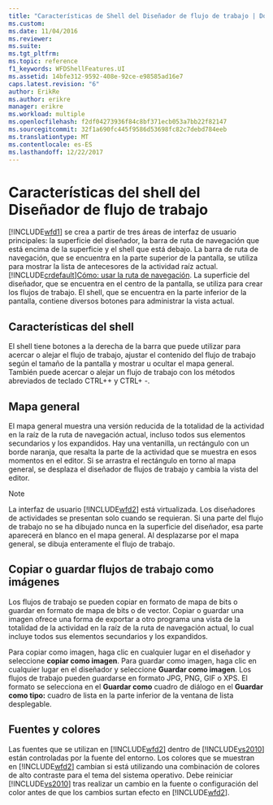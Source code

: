 ```yaml
---
title: "Características de Shell del Diseñador de flujo de trabajo | Documentos de Microsoft"
ms.custom: 
ms.date: 11/04/2016
ms.reviewer: 
ms.suite: 
ms.tgt_pltfrm: 
ms.topic: reference
f1_keywords: WFDShellFeatures.UI
ms.assetid: 14bfe312-9592-408e-92ce-e98585ad16e7
caps.latest.revision: "6"
author: ErikRe
ms.author: erikre
manager: erikre
ms.workload: multiple
ms.openlocfilehash: f2df04273936f84c8bf371ecb053a7bb22f82147
ms.sourcegitcommit: 32f1a690fc445f9586d53698fc82c7debd784eeb
ms.translationtype: MT
ms.contentlocale: es-ES
ms.lasthandoff: 12/22/2017
---
```

# <a name="workflow-designer-shell-features"></a>Características del shell del Diseñador de flujo de trabajo
[!INCLUDE[wfd1](../workflow-designer/includes/wfd1_md.md)] se crea a partir de tres áreas de interfaz de usuario principales: la superficie del diseñador, la barra de ruta de navegación que está encima de la superficie y el shell que está debajo. La barra de ruta de navegación, que se encuentra en la parte superior de la pantalla, se utiliza para mostrar la lista de antecesores de la actividad raíz actual. [!INCLUDE[crdefault](../test/includes/crdefault_md.md)][Cómo: usar la ruta de navegación](../workflow-designer/how-to-use-breadcrumb-navigation.md). La superficie del diseñador, que se encuentra en el centro de la pantalla, se utiliza para crear los flujos de trabajo. El shell, que se encuentra en la parte inferior de la pantalla, contiene diversos botones para administrar la vista actual.  
  
## <a name="shell-features"></a>Características del shell  
 El shell tiene botones a la derecha de la barra que puede utilizar para acercar o alejar el flujo de trabajo, ajustar el contenido del flujo de trabajo según el tamaño de la pantalla y mostrar u ocultar el mapa general. También puede acercar o alejar un flujo de trabajo con los métodos abreviados de teclado CTRL++ y CTRL+ -.  
  
## <a name="overview-map"></a>Mapa general  
 El mapa general muestra una versión reducida de la totalidad de la actividad en la raíz de la ruta de navegación actual, incluso todos sus elementos secundarios y los expandidos. Hay una ventanilla, un rectángulo con un borde naranja, que resalta la parte de la actividad que se muestra en esos momentos en el editor. Si se arrastra el rectángulo en torno al mapa general, se desplaza el diseñador de flujos de trabajo y cambia la vista del editor.  
  
> [!NOTE]
>  La interfaz de usuario [!INCLUDE[wfd2](../workflow-designer/includes/wfd2_md.md)] está virtualizada. Los diseñadores de actividades se presentan solo cuando se requieran. Si una parte del flujo de trabajo no se ha dibujado nunca en la superficie del diseñador, esa parte aparecerá en blanco en el mapa general. Al desplazarse por el mapa general, se dibuja enteramente el flujo de trabajo.  
  
## <a name="copying-or-saving-workflows-as-images"></a>Copiar o guardar flujos de trabajo como imágenes  
 Los flujos de trabajo se pueden copiar en formato de mapa de bits o guardar en formato de mapa de bits o de vector. Copiar o guardar una imagen ofrece una forma de exportar a otro programa una vista de la totalidad de la actividad en la raíz de la ruta de navegación actual, lo cual incluye todos sus elementos secundarios y los expandidos.  
  
 Para copiar como imagen, haga clic en cualquier lugar en el diseñador y seleccione **copiar como imagen**. Para guardar como imagen, haga clic en cualquier lugar en el diseñador y seleccione **Guardar como imagen**. Los flujos de trabajo pueden guardarse en formato JPG, PNG, GIF o XPS. El formato se selecciona en el **Guardar como** cuadro de diálogo en el **Guardar como tipo:** cuadro de lista en la parte inferior de la ventana de lista desplegable.  
  
## <a name="fonts-and-colors"></a>Fuentes y colores  
 Las fuentes que se utilizan en [!INCLUDE[wfd2](../workflow-designer/includes/wfd2_md.md)] dentro de [!INCLUDE[vs2010](../misc/includes/vs2010_md.md)] están controladas por la fuente del entorno. Los colores que se muestran en [!INCLUDE[wfd2](../workflow-designer/includes/wfd2_md.md)] cambian si está utilizando una combinación de colores de alto contraste para el tema del sistema operativo. Debe reiniciar [!INCLUDE[vs2010](../misc/includes/vs2010_md.md)] tras realizar un cambio en la fuente o configuración del color antes de que los cambios surtan efecto en [!INCLUDE[wfd2](../workflow-designer/includes/wfd2_md.md)].
